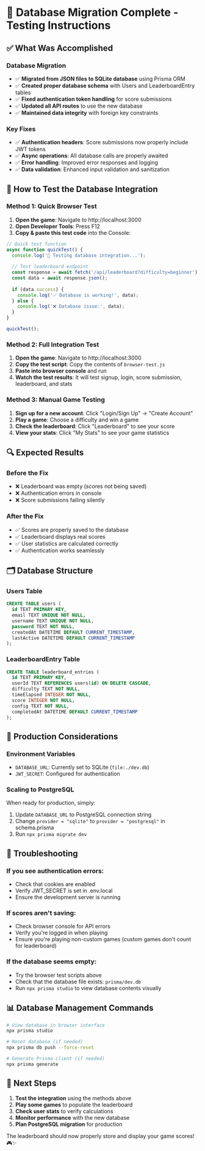 # 🎉 Database Migration Complete - Testing Instructions

## ✅ What Was Accomplished

### Database Migration
- ✅ **Migrated from JSON files to SQLite database** using Prisma ORM
- ✅ **Created proper database schema** with Users and LeaderboardEntry tables
- ✅ **Fixed authentication token handling** for score submissions
- ✅ **Updated all API routes** to use the new database
- ✅ **Maintained data integrity** with foreign key constraints

### Key Fixes
- ✅ **Authentication headers**: Score submissions now properly include JWT tokens
- ✅ **Async operations**: All database calls are properly awaited
- ✅ **Error handling**: Improved error responses and logging
- ✅ **Data validation**: Enhanced input validation and sanitization

## 🧪 How to Test the Database Integration

### Method 1: Quick Browser Test
1. **Open the game**: Navigate to http://localhost:3000
2. **Open Developer Tools**: Press F12
3. **Copy & paste this test code** into the Console:

```javascript
// Quick test function
async function quickTest() {
  console.log('🧪 Testing database integration...');
  
  // Test leaderboard endpoint
  const response = await fetch('/api/leaderboard?difficulty=beginner');
  const data = await response.json();
  
  if (data.success) {
    console.log('✅ Database is working!', data);
  } else {
    console.log('❌ Database issue:', data);
  }
}

quickTest();
```

### Method 2: Full Integration Test
1. **Open the game**: Navigate to http://localhost:3000
2. **Copy the test script**: Copy the contents of `browser-test.js`
3. **Paste into browser console** and run
4. **Watch the test results**: It will test signup, login, score submission, leaderboard, and stats

### Method 3: Manual Game Testing
1. **Sign up for a new account**: Click "Login/Sign Up" → "Create Account"
2. **Play a game**: Choose a difficulty and win a game
3. **Check the leaderboard**: Click "Leaderboard" to see your score
4. **View your stats**: Click "My Stats" to see your game statistics

## 🔍 Expected Results

### Before the Fix
- ❌ Leaderboard was empty (scores not being saved)
- ❌ Authentication errors in console
- ❌ Score submissions failing silently

### After the Fix
- ✅ Scores are properly saved to the database
- ✅ Leaderboard displays real scores
- ✅ User statistics are calculated correctly
- ✅ Authentication works seamlessly

## 🗂️ Database Structure

### Users Table
```sql
CREATE TABLE users (
  id TEXT PRIMARY KEY,
  email TEXT UNIQUE NOT NULL,
  username TEXT UNIQUE NOT NULL,
  password TEXT NOT NULL,
  createdAt DATETIME DEFAULT CURRENT_TIMESTAMP,
  lastActive DATETIME DEFAULT CURRENT_TIMESTAMP
);
```

### LeaderboardEntry Table
```sql
CREATE TABLE leaderboard_entries (
  id TEXT PRIMARY KEY,
  userId TEXT REFERENCES users(id) ON DELETE CASCADE,
  difficulty TEXT NOT NULL,
  timeElapsed INTEGER NOT NULL,
  score INTEGER NOT NULL,
  config TEXT NOT NULL,
  completedAt DATETIME DEFAULT CURRENT_TIMESTAMP
);
```

## 🚀 Production Considerations

### Environment Variables
- `DATABASE_URL`: Currently set to SQLite (`file:./dev.db`)
- `JWT_SECRET`: Configured for authentication

### Scaling to PostgreSQL
When ready for production, simply:
1. Update `DATABASE_URL` to PostgreSQL connection string
2. Change `provider = "sqlite"` to `provider = "postgresql"` in schema.prisma
3. Run `npx prisma migrate dev`

## 🔧 Troubleshooting

### If you see authentication errors:
- Check that cookies are enabled
- Verify JWT_SECRET is set in .env.local
- Ensure the development server is running

### If scores aren't saving:
- Check browser console for API errors
- Verify you're logged in when playing
- Ensure you're playing non-custom games (custom games don't count for leaderboard)

### If the database seems empty:
- Try the browser test scripts above
- Check that the database file exists: `prisma/dev.db`
- Run `npx prisma studio` to view database contents visually

## 📊 Database Management Commands

```bash
# View database in browser interface
npx prisma studio

# Reset database (if needed)
npx prisma db push --force-reset

# Generate Prisma client (if needed)
npx prisma generate
```

## 🎯 Next Steps

1. **Test the integration** using the methods above
2. **Play some games** to populate the leaderboard
3. **Check user stats** to verify calculations
4. **Monitor performance** with the new database
5. **Plan PostgreSQL migration** for production

The leaderboard should now properly store and display your game scores! 🎮✨
